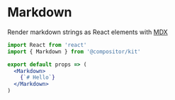 
# Markdown

Render markdown strings as React elements with [MDX][mdx]

```jsx
import React from 'react'
import { Markdown } from '@compositor/kit'

export default props => (
  <Markdown>
    {`# Hello`}
  </Markdown>
)
```

[mdx]: https://github.com/mdx-js/mdx
